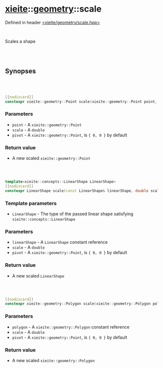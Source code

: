 # [xieite](../xieite.md)::[geometry](../geometry.md)::scale
Defined in header [<xieite/geometry/scale.hpp>](../../include/xieite/geometry/scale.hpp)

<br/>

Scales a shape

<br/><br/>

## Synopses

<br/><br/>

```cpp
[[nodiscard]]
constexpr xieite::geometry::Point scale(xieite::geometry::Point point, double scale, xieite::geometry::Point pivot = xieite::geometry::Point(0, 0)) noexcept;
```
### Parameters
- `point` - A `xieite::geometry::Point`
- `scale` - A `double`
- `pivot` - A `xieite::geometry::Point`, is `{ 0, 0 }` by default
### Return value
- A new scaled `xieite::geometry::Point`

<br/><br/>

```cpp
template<xieite::concepts::LinearShape LinearShape>
[[nodiscard]]
constexpr LinearShape scale(const LinearShape& linearShape, double scale, xieite::geometry::Point pivot = xieite::geometry::Point(0, 0)) noexcept;
```
### Template parameters
- `LinearShape` - The type of the passed linear shape satisfying `xieite::concepts::LinearShape`
### Parameters
- `linearShape` - A `LinearShape` constant reference
- `scale` - A `double`
- `pivot` - A `xieite::geometry::Point`, is `{ 0, 0 }` by default
### Return value
- A new scaled `LinearShape`

<br/><br/>

```cpp
[[nodiscard]]
constexpr xieite::geometry::Polygon scale(xieite::geometry::Polygon polygon, double scale, xieite::geometry::Point pivot = xieite::geometry::Point(0, 0)) noexcept;
```
### Parameters
- `polygon` - A `xieite::geometry::Polygon` constant reference
- `scale` - A `double`
- `pivot` - A `xieite::geometry::Point`, is `{ 0, 0 }` by default
### Return value
- A new scaled `xieite::geometry::Polygon`
